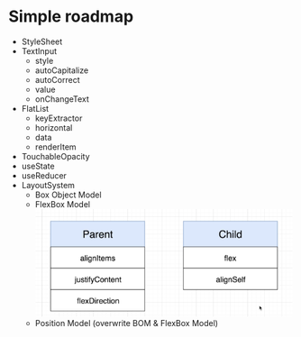 # Simple roadmap

* StyleSheet
* TextInput
  * style
  * autoCapitalize
  * autoCorrect
  * value
  * onChangeText
* FlatList
  * keyExtractor
  * horizontal
  * data
  * renderItem
* TouchableOpacity
* useState
* useReducer&#x20;
* LayoutSystem
  * Box Object Model
  * FlexBox Model\
    ![](../../../../.gitbook/assets/flex.png)
  * Position Model (overwrite BOM & FlexBox Model)



